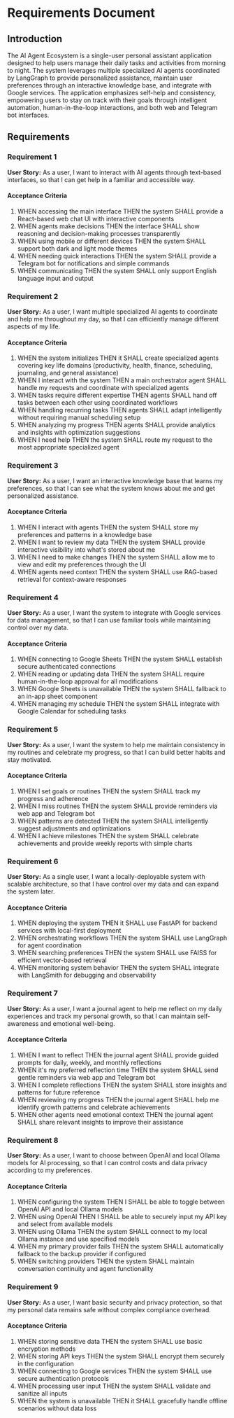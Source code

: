 # Requirements Document

## Introduction

The AI Agent Ecosystem is a single-user personal assistant application designed to help users manage their daily tasks and activities from morning to night. The system leverages multiple specialized AI agents coordinated by LangGraph to provide personalized assistance, maintain user preferences through an interactive knowledge base, and integrate with Google services. The application emphasizes self-help and consistency, empowering users to stay on track with their goals through intelligent automation, human-in-the-loop interactions, and both web and Telegram bot interfaces.

## Requirements

### Requirement 1

**User Story:** As a user, I want to interact with AI agents through text-based interfaces, so that I can get help in a familiar and accessible way.

#### Acceptance Criteria

1. WHEN accessing the main interface THEN the system SHALL provide a React-based web chat UI with interactive components
2. WHEN agents make decisions THEN the interface SHALL show reasoning and decision-making processes transparently
3. WHEN using mobile or different devices THEN the system SHALL support both dark and light mode themes
4. WHEN needing quick interactions THEN the system SHALL provide a Telegram bot for notifications and simple commands
5. WHEN communicating THEN the system SHALL only support English language input and output

### Requirement 2

**User Story:** As a user, I want multiple specialized AI agents to coordinate and help me throughout my day, so that I can efficiently manage different aspects of my life.

#### Acceptance Criteria

1. WHEN the system initializes THEN it SHALL create specialized agents covering key life domains (productivity, health, finance, scheduling, journaling, and general assistance)
2. WHEN I interact with the system THEN a main orchestrator agent SHALL handle my requests and coordinate with specialized agents
3. WHEN tasks require different expertise THEN agents SHALL hand off tasks between each other using coordinated workflows
4. WHEN handling recurring tasks THEN agents SHALL adapt intelligently without requiring manual scheduling setup
5. WHEN analyzing my progress THEN agents SHALL provide analytics and insights with optimization suggestions
6. WHEN I need help THEN the system SHALL route my request to the most appropriate specialized agent

### Requirement 3

**User Story:** As a user, I want an interactive knowledge base that learns my preferences, so that I can see what the system knows about me and get personalized assistance.

#### Acceptance Criteria

1. WHEN I interact with agents THEN the system SHALL store my preferences and patterns in a knowledge base
2. WHEN I want to review my data THEN the system SHALL provide interactive visibility into what's stored about me
3. WHEN I need to make changes THEN the system SHALL allow me to view and edit my preferences through the UI
4. WHEN agents need context THEN the system SHALL use RAG-based retrieval for context-aware responses

### Requirement 4

**User Story:** As a user, I want the system to integrate with Google services for data management, so that I can use familiar tools while maintaining control over my data.

#### Acceptance Criteria

1. WHEN connecting to Google Sheets THEN the system SHALL establish secure authenticated connections
2. WHEN reading or updating data THEN the system SHALL require human-in-the-loop approval for all modifications
3. WHEN Google Sheets is unavailable THEN the system SHALL fallback to an in-app sheet component
4. WHEN managing my schedule THEN the system SHALL integrate with Google Calendar for scheduling tasks

### Requirement 5

**User Story:** As a user, I want the system to help me maintain consistency in my routines and celebrate my progress, so that I can build better habits and stay motivated.

#### Acceptance Criteria

1. WHEN I set goals or routines THEN the system SHALL track my progress and adherence
2. WHEN I miss routines THEN the system SHALL provide reminders via web app and Telegram bot
3. WHEN patterns are detected THEN the system SHALL intelligently suggest adjustments and optimizations
4. WHEN I achieve milestones THEN the system SHALL celebrate achievements and provide weekly reports with simple charts

### Requirement 6

**User Story:** As a single user, I want a locally-deployable system with scalable architecture, so that I have control over my data and can expand the system later.

#### Acceptance Criteria

1. WHEN deploying the system THEN it SHALL use FastAPI for backend services with local-first deployment
2. WHEN orchestrating workflows THEN the system SHALL use LangGraph for agent coordination
3. WHEN searching preferences THEN the system SHALL use FAISS for efficient vector-based retrieval
4. WHEN monitoring system behavior THEN the system SHALL integrate with LangSmith for debugging and observability

### Requirement 7

**User Story:** As a user, I want a journal agent to help me reflect on my daily experiences and track my personal growth, so that I can maintain self-awareness and emotional well-being.

#### Acceptance Criteria

1. WHEN I want to reflect THEN the journal agent SHALL provide guided prompts for daily, weekly, and monthly reflections
2. WHEN it's my preferred reflection time THEN the system SHALL send gentle reminders via web app and Telegram bot
3. WHEN I complete reflections THEN the system SHALL store insights and patterns for future reference
4. WHEN reviewing my progress THEN the journal agent SHALL help me identify growth patterns and celebrate achievements
5. WHEN other agents need emotional context THEN the journal agent SHALL share relevant insights to improve their assistance

### Requirement 8

**User Story:** As a user, I want to choose between OpenAI and local Ollama models for AI processing, so that I can control costs and data privacy according to my preferences.

#### Acceptance Criteria

1. WHEN configuring the system THEN I SHALL be able to toggle between OpenAI API and local Ollama models
2. WHEN using OpenAI THEN I SHALL be able to securely input my API key and select from available models
3. WHEN using Ollama THEN the system SHALL connect to my local Ollama instance and use specified models
4. WHEN my primary provider fails THEN the system SHALL automatically fallback to the backup provider if configured
5. WHEN switching providers THEN the system SHALL maintain conversation continuity and agent functionality

### Requirement 9

**User Story:** As a user, I want basic security and privacy protection, so that my personal data remains safe without complex compliance overhead.

#### Acceptance Criteria

1. WHEN storing sensitive data THEN the system SHALL use basic encryption methods
2. WHEN storing API keys THEN the system SHALL encrypt them securely in the configuration
3. WHEN connecting to Google services THEN the system SHALL use secure authentication protocols
4. WHEN processing user input THEN the system SHALL validate and sanitize all inputs
5. WHEN the system is unavailable THEN it SHALL gracefully handle offline scenarios without data loss